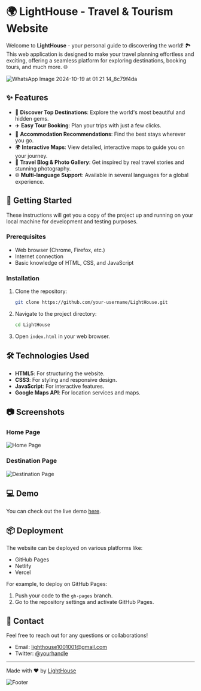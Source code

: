 # 🌍 LightHouse - Travel & Tourism Website

Welcome to **LightHouse** - your personal guide to discovering the world! 🏞️ This web application is designed to make your travel planning effortless and exciting, offering a seamless platform for exploring destinations, booking tours, and much more. 🌐

![WhatsApp Image 2024-10-19 at 01 21 14_8c79f4da](https://github.com/user-attachments/assets/ee166ff3-8594-495f-9526-35359806f8ea)


## ✨ Features

- 🌟 **Discover Top Destinations**: Explore the world's most beautiful and hidden gems.
- ✈️ **Easy Tour Booking**: Plan your trips with just a few clicks.
- 🏨 **Accommodation Recommendations**: Find the best stays wherever you go.
- 🌍 **Interactive Maps**: View detailed, interactive maps to guide you on your journey.
- 📸 **Travel Blog & Photo Gallery**: Get inspired by real travel stories and stunning photography.
- 🌐 **Multi-language Support**: Available in several languages for a global experience.

## 🚀 Getting Started

These instructions will get you a copy of the project up and running on your local machine for development and testing purposes.

### Prerequisites

- Web browser (Chrome, Firefox, etc.)
- Internet connection
- Basic knowledge of HTML, CSS, and JavaScript

### Installation

1. Clone the repository:
    ```bash
    git clone https://github.com/your-username/LightHouse.git
    ```
2. Navigate to the project directory:
    ```bash
    cd LightHouse
    ```
3. Open `index.html` in your web browser.

## 🛠️ Technologies Used

- **HTML5**: For structuring the website.
- **CSS3**: For styling and responsive design.
- **JavaScript**: For interactive features.
- **Google Maps API**: For location services and maps.

## 📷 Screenshots

### Home Page
![Home Page](https://via.placeholder.com/800x400?text=Home+Page)

### Destination Page
![Destination Page](https://via.placeholder.com/800x400?text=Destination+Page)

## 💻 Demo

You can check out the live demo [here](#). 

## 📦 Deployment

The website can be deployed on various platforms like:

- GitHub Pages
- Netlify
- Vercel

For example, to deploy on GitHub Pages:
1. Push your code to the `gh-pages` branch.
2. Go to the repository settings and activate GitHub Pages.

## 💬 Contact

Feel free to reach out for any questions or collaborations!

- Email: lighthouse1001001@gmail.com
- Twitter: [@yourhandle](https://twitter.com/yourhandle)

---

Made with ❤️ by [LightHouse](https://github.com/your-username)

![Footer](https://via.placeholder.com/1200x200?text=Happy+Travels+from+LightHouse)
